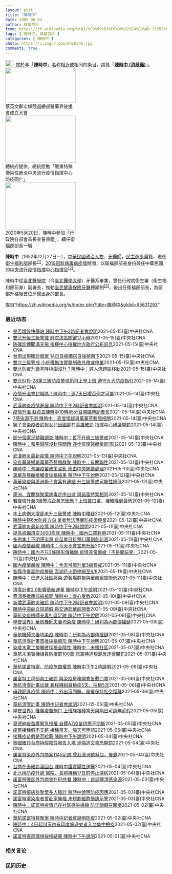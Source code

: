 ```yaml
---
layout: post
title: "陳時中"
date: 1989-06-04
author: 维基百科
from: https://zh.wikipedia.org/wiki/%E9%99%B3%E6%99%82%E4%B8%AD_(1952%E5%B9%B4)
tags: [ 陳時中, 维基百科 ]
categories: [ 陳時中 ]
photo: https://i.imgur.com/Q4cEE4e.jpg
comments: true
---
```

<div class="mw-parser-output"><div id="noteTA-54dafe5e" class="noteTA"><div class="noteTA-group"><div data-noteta-group-source="module" data-noteta-group="Medicine"></div></div></div>
<div role="note" class="hatnote navigation-not-searchable"><a href="/wiki/Wikipedia:%E6%B6%88%E6%AD%A7%E4%B9%89" title="Wikipedia:消歧义"><img alt="Disambig gray.svg" src="//upload.wikimedia.org/wikipedia/commons/thumb/5/5f/Disambig_gray.svg/25px-Disambig_gray.svg.png" decoding="async" width="25" height="19" srcset="//upload.wikimedia.org/wikipedia/commons/thumb/5/5f/Disambig_gray.svg/38px-Disambig_gray.svg.png 1.5x, //upload.wikimedia.org/wikipedia/commons/thumb/5/5f/Disambig_gray.svg/50px-Disambig_gray.svg.png 2x" data-file-width="220" data-file-height="168"></a>&nbsp;&nbsp;關於与「<b>陳時中</b>」名称相近或相同的条目，請見「<b><a href="/wiki/%E9%99%B3%E6%99%82%E4%B8%AD_(%E6%B6%88%E6%AD%A7%E7%BE%A9)" class="mw-disambig" title="陳時中 (消歧義)">陳時中 (消歧義)</a></b>」。</div>

<div class="thumb tright"><div class="thumbinner" style="width:222px;"><a href="/wiki/File:%E9%84%AD%E5%AE%8F%E8%BC%9D%E8%88%87%E9%86%AB%E6%94%BF%E4%BA%BA%E5%A3%AB%E5%90%88%E7%85%A7.jpg" class="image"><img alt="" src="//upload.wikimedia.org/wikipedia/commons/thumb/e/e0/%E9%84%AD%E5%AE%8F%E8%BC%9D%E8%88%87%E9%86%AB%E6%94%BF%E4%BA%BA%E5%A3%AB%E5%90%88%E7%85%A7.jpg/220px-%E9%84%AD%E5%AE%8F%E8%BC%9D%E8%88%87%E9%86%AB%E6%94%BF%E4%BA%BA%E5%A3%AB%E5%90%88%E7%85%A7.jpg" decoding="async" width="220" height="110" class="thumbimage" srcset="//upload.wikimedia.org/wikipedia/commons/thumb/e/e0/%E9%84%AD%E5%AE%8F%E8%BC%9D%E8%88%87%E9%86%AB%E6%94%BF%E4%BA%BA%E5%A3%AB%E5%90%88%E7%85%A7.jpg/330px-%E9%84%AD%E5%AE%8F%E8%BC%9D%E8%88%87%E9%86%AB%E6%94%BF%E4%BA%BA%E5%A3%AB%E5%90%88%E7%85%A7.jpg 1.5x, //upload.wikimedia.org/wikipedia/commons/thumb/e/e0/%E9%84%AD%E5%AE%8F%E8%BC%9D%E8%88%87%E9%86%AB%E6%94%BF%E4%BA%BA%E5%A3%AB%E5%90%88%E7%85%A7.jpg/440px-%E9%84%AD%E5%AE%8F%E8%BC%9D%E8%88%87%E9%86%AB%E6%94%BF%E4%BA%BA%E5%A3%AB%E5%90%88%E7%85%A7.jpg 2x" data-file-width="4160" data-file-height="2080"></a>  <div class="thumbcaption"><div class="magnify"><a href="/wiki/File:%E9%84%AD%E5%AE%8F%E8%BC%9D%E8%88%87%E9%86%AB%E6%94%BF%E4%BA%BA%E5%A3%AB%E5%90%88%E7%85%A7.jpg" class="internal" title="放大"></a></div>蔡英文鄭宏輝競選總部醫藥界後援會成立大會</div></div></div>
<div class="thumb tright"><div class="thumbinner" style="width:222px;"><a href="/wiki/File:02.07_%E7%B8%BD%E7%B5%B1%E6%85%B0%E5%8B%89%E3%80%8C%E5%9A%B4%E9%87%8D%E7%89%B9%E6%AE%8A%E5%82%B3%E6%9F%93%E6%80%A7%E8%82%BA%E7%82%8E%E4%B8%AD%E5%A4%AE%E6%B5%81%E8%A1%8C%E7%96%AB%E6%83%85%E6%8C%87%E6%8F%AE%E4%B8%AD%E5%BF%83%E9%98%B2%E7%96%AB%E5%90%8C%E4%BB%81%E3%80%8D_(49500116692).jpg" class="image"><img alt="" src="//upload.wikimedia.org/wikipedia/commons/thumb/9/95/02.07_%E7%B8%BD%E7%B5%B1%E6%85%B0%E5%8B%89%E3%80%8C%E5%9A%B4%E9%87%8D%E7%89%B9%E6%AE%8A%E5%82%B3%E6%9F%93%E6%80%A7%E8%82%BA%E7%82%8E%E4%B8%AD%E5%A4%AE%E6%B5%81%E8%A1%8C%E7%96%AB%E6%83%85%E6%8C%87%E6%8F%AE%E4%B8%AD%E5%BF%83%E9%98%B2%E7%96%AB%E5%90%8C%E4%BB%81%E3%80%8D_%2849500116692%29.jpg/220px-02.07_%E7%B8%BD%E7%B5%B1%E6%85%B0%E5%8B%89%E3%80%8C%E5%9A%B4%E9%87%8D%E7%89%B9%E6%AE%8A%E5%82%B3%E6%9F%93%E6%80%A7%E8%82%BA%E7%82%8E%E4%B8%AD%E5%A4%AE%E6%B5%81%E8%A1%8C%E7%96%AB%E6%83%85%E6%8C%87%E6%8F%AE%E4%B8%AD%E5%BF%83%E9%98%B2%E7%96%AB%E5%90%8C%E4%BB%81%E3%80%8D_%2849500116692%29.jpg" decoding="async" width="220" height="147" class="thumbimage" srcset="//upload.wikimedia.org/wikipedia/commons/thumb/9/95/02.07_%E7%B8%BD%E7%B5%B1%E6%85%B0%E5%8B%89%E3%80%8C%E5%9A%B4%E9%87%8D%E7%89%B9%E6%AE%8A%E5%82%B3%E6%9F%93%E6%80%A7%E8%82%BA%E7%82%8E%E4%B8%AD%E5%A4%AE%E6%B5%81%E8%A1%8C%E7%96%AB%E6%83%85%E6%8C%87%E6%8F%AE%E4%B8%AD%E5%BF%83%E9%98%B2%E7%96%AB%E5%90%8C%E4%BB%81%E3%80%8D_%2849500116692%29.jpg/330px-02.07_%E7%B8%BD%E7%B5%B1%E6%85%B0%E5%8B%89%E3%80%8C%E5%9A%B4%E9%87%8D%E7%89%B9%E6%AE%8A%E5%82%B3%E6%9F%93%E6%80%A7%E8%82%BA%E7%82%8E%E4%B8%AD%E5%A4%AE%E6%B5%81%E8%A1%8C%E7%96%AB%E6%83%85%E6%8C%87%E6%8F%AE%E4%B8%AD%E5%BF%83%E9%98%B2%E7%96%AB%E5%90%8C%E4%BB%81%E3%80%8D_%2849500116692%29.jpg 1.5x, //upload.wikimedia.org/wikipedia/commons/thumb/9/95/02.07_%E7%B8%BD%E7%B5%B1%E6%85%B0%E5%8B%89%E3%80%8C%E5%9A%B4%E9%87%8D%E7%89%B9%E6%AE%8A%E5%82%B3%E6%9F%93%E6%80%A7%E8%82%BA%E7%82%8E%E4%B8%AD%E5%A4%AE%E6%B5%81%E8%A1%8C%E7%96%AB%E6%83%85%E6%8C%87%E6%8F%AE%E4%B8%AD%E5%BF%83%E9%98%B2%E7%96%AB%E5%90%8C%E4%BB%81%E3%80%8D_%2849500116692%29.jpg/440px-02.07_%E7%B8%BD%E7%B5%B1%E6%85%B0%E5%8B%89%E3%80%8C%E5%9A%B4%E9%87%8D%E7%89%B9%E6%AE%8A%E5%82%B3%E6%9F%93%E6%80%A7%E8%82%BA%E7%82%8E%E4%B8%AD%E5%A4%AE%E6%B5%81%E8%A1%8C%E7%96%AB%E6%83%85%E6%8C%87%E6%8F%AE%E4%B8%AD%E5%BF%83%E9%98%B2%E7%96%AB%E5%90%8C%E4%BB%81%E3%80%8D_%2849500116692%29.jpg 2x" data-file-width="2048" data-file-height="1365"></a>  <div class="thumbcaption"><div class="magnify"><a href="/wiki/File:02.07_%E7%B8%BD%E7%B5%B1%E6%85%B0%E5%8B%89%E3%80%8C%E5%9A%B4%E9%87%8D%E7%89%B9%E6%AE%8A%E5%82%B3%E6%9F%93%E6%80%A7%E8%82%BA%E7%82%8E%E4%B8%AD%E5%A4%AE%E6%B5%81%E8%A1%8C%E7%96%AB%E6%83%85%E6%8C%87%E6%8F%AE%E4%B8%AD%E5%BF%83%E9%98%B2%E7%96%AB%E5%90%8C%E4%BB%81%E3%80%8D_(49500116692).jpg" class="internal" title="放大"></a></div>總統府提供，總統慰勉「嚴重特殊傳染性肺炎中央流行疫情指揮中心防疫同仁」</div></div></div>
<div class="thumb tright"><div class="thumbinner" style="width:222px;"><a href="/wiki/File:05.20_%E7%B8%BD%E7%B5%B1%E4%B8%BB%E6%8C%81%E3%80%8C%E8%A1%8C%E6%94%BF%E9%99%A2%E5%89%AF%E9%99%A2%E9%95%B7%E6%9A%A8%E5%90%84%E9%83%A8%E6%9C%83%E9%A6%96%E9%95%B7%E5%AE%A3%E8%AA%93%E5%85%B8%E7%A6%AE%E3%80%8D-%E9%99%B3%E6%99%82%E4%B8%AD.jpg" class="image"><img alt="" src="//upload.wikimedia.org/wikipedia/commons/thumb/a/aa/05.20_%E7%B8%BD%E7%B5%B1%E4%B8%BB%E6%8C%81%E3%80%8C%E8%A1%8C%E6%94%BF%E9%99%A2%E5%89%AF%E9%99%A2%E9%95%B7%E6%9A%A8%E5%90%84%E9%83%A8%E6%9C%83%E9%A6%96%E9%95%B7%E5%AE%A3%E8%AA%93%E5%85%B8%E7%A6%AE%E3%80%8D-%E9%99%B3%E6%99%82%E4%B8%AD.jpg/220px-05.20_%E7%B8%BD%E7%B5%B1%E4%B8%BB%E6%8C%81%E3%80%8C%E8%A1%8C%E6%94%BF%E9%99%A2%E5%89%AF%E9%99%A2%E9%95%B7%E6%9A%A8%E5%90%84%E9%83%A8%E6%9C%83%E9%A6%96%E9%95%B7%E5%AE%A3%E8%AA%93%E5%85%B8%E7%A6%AE%E3%80%8D-%E9%99%B3%E6%99%82%E4%B8%AD.jpg" decoding="async" width="220" height="147" class="thumbimage" srcset="//upload.wikimedia.org/wikipedia/commons/thumb/a/aa/05.20_%E7%B8%BD%E7%B5%B1%E4%B8%BB%E6%8C%81%E3%80%8C%E8%A1%8C%E6%94%BF%E9%99%A2%E5%89%AF%E9%99%A2%E9%95%B7%E6%9A%A8%E5%90%84%E9%83%A8%E6%9C%83%E9%A6%96%E9%95%B7%E5%AE%A3%E8%AA%93%E5%85%B8%E7%A6%AE%E3%80%8D-%E9%99%B3%E6%99%82%E4%B8%AD.jpg/330px-05.20_%E7%B8%BD%E7%B5%B1%E4%B8%BB%E6%8C%81%E3%80%8C%E8%A1%8C%E6%94%BF%E9%99%A2%E5%89%AF%E9%99%A2%E9%95%B7%E6%9A%A8%E5%90%84%E9%83%A8%E6%9C%83%E9%A6%96%E9%95%B7%E5%AE%A3%E8%AA%93%E5%85%B8%E7%A6%AE%E3%80%8D-%E9%99%B3%E6%99%82%E4%B8%AD.jpg 1.5x, //upload.wikimedia.org/wikipedia/commons/thumb/a/aa/05.20_%E7%B8%BD%E7%B5%B1%E4%B8%BB%E6%8C%81%E3%80%8C%E8%A1%8C%E6%94%BF%E9%99%A2%E5%89%AF%E9%99%A2%E9%95%B7%E6%9A%A8%E5%90%84%E9%83%A8%E6%9C%83%E9%A6%96%E9%95%B7%E5%AE%A3%E8%AA%93%E5%85%B8%E7%A6%AE%E3%80%8D-%E9%99%B3%E6%99%82%E4%B8%AD.jpg/440px-05.20_%E7%B8%BD%E7%B5%B1%E4%B8%BB%E6%8C%81%E3%80%8C%E8%A1%8C%E6%94%BF%E9%99%A2%E5%89%AF%E9%99%A2%E9%95%B7%E6%9A%A8%E5%90%84%E9%83%A8%E6%9C%83%E9%A6%96%E9%95%B7%E5%AE%A3%E8%AA%93%E5%85%B8%E7%A6%AE%E3%80%8D-%E9%99%B3%E6%99%82%E4%B8%AD.jpg 2x" data-file-width="2508" data-file-height="1672"></a>  <div class="thumbcaption"><div class="magnify"><a href="/wiki/File:05.20_%E7%B8%BD%E7%B5%B1%E4%B8%BB%E6%8C%81%E3%80%8C%E8%A1%8C%E6%94%BF%E9%99%A2%E5%89%AF%E9%99%A2%E9%95%B7%E6%9A%A8%E5%90%84%E9%83%A8%E6%9C%83%E9%A6%96%E9%95%B7%E5%AE%A3%E8%AA%93%E5%85%B8%E7%A6%AE%E3%80%8D-%E9%99%B3%E6%99%82%E4%B8%AD.jpg" class="internal" title="放大"></a></div>2020年5月20日，陳時中參加「行政院各部會首長宣誓典禮」，續任衛福部部長一職</div></div></div>
<p><b>陳時中</b>（1952年12月27日<span class="useeditintro" title="Template:BLP editintro">－</span>），<a href="/wiki/%E4%B8%AD%E8%8F%AF%E6%B0%91%E5%9C%8B" title="中華民國">中華民國</a><a href="/wiki/%E6%94%BF%E6%B2%BB%E4%BA%BA%E7%89%A9" title="政治人物">政治人物</a>、<a href="/wiki/%E7%89%99%E9%86%AB%E5%B8%AB" class="mw-redirect" title="牙醫師">牙醫師</a>，<a href="/wiki/%E6%B0%91%E4%B8%BB%E9%80%B2%E6%AD%A5%E9%BB%A8" title="民主進步黨">民主進步黨</a>籍，現任<a href="/wiki/%E4%B8%AD%E8%8F%AF%E6%B0%91%E5%9C%8B%E8%A1%9B%E7%94%9F%E7%A6%8F%E5%88%A9%E9%83%A8" title="中華民國衛生福利部">衛生福利部</a>部長<sup id="cite_ref-1" class="reference"><a href="#cite_note-1">[1]</a></sup>，<a href="/wiki/2019%E5%86%A0%E7%8B%80%E7%97%85%E6%AF%92%E7%97%85%E8%87%BA%E7%81%A3%E7%96%AB%E6%83%85" title="2019冠狀病毒病臺灣疫情">2019冠狀病毒病疫情</a>期間，以衛福部部長身份兼任中華民國的<a href="/wiki/%E5%9C%8B%E5%AE%B6%E8%A1%9B%E7%94%9F%E6%8C%87%E6%8F%AE%E4%B8%AD%E5%BF%83%E4%B8%AD%E5%A4%AE%E6%B5%81%E8%A1%8C%E7%96%AB%E6%83%85%E6%8C%87%E6%8F%AE%E4%B8%AD%E5%BF%83" title="國家衛生指揮中心中央流行疫情指揮中心">中央流行疫情指揮中心</a><a href="/wiki/%E6%8C%87%E6%8F%AE%E5%AE%98" title="指揮官">指揮官</a><sup id="cite_ref-2" class="reference"><a href="#cite_note-2">[2]</a></sup>。
</p><p>陳時中從<a href="/wiki/%E8%87%BA%E5%8C%97%E9%86%AB%E5%AD%B8%E9%99%A2" class="mw-redirect" title="臺北醫學院">臺北醫學院</a>（今<a href="/wiki/%E8%87%BA%E5%8C%97%E9%86%AB%E5%AD%B8%E5%A4%A7%E5%AD%B8" title="臺北醫學大學">臺北醫學大學</a>）牙醫系畢業，曾任行政院衛生署（衛生福利部前身）副署長，推動<a href="/wiki/%E5%85%A8%E6%B0%91%E5%81%A5%E5%BA%B7%E4%BF%9D%E9%9A%AA" title="全民健康保險">全民健康保險</a><a href="/wiki/%E7%89%99%E9%86%AB" title="牙醫">牙醫</a>總額制<sup id="cite_ref-3" class="reference"><a href="#cite_note-3">[3]</a></sup>，後出任衛福部部長，為該部升格後首位牙醫出身的部長。
</p>
</div><noscript><img src="//zh.wikipedia.org/wiki/Special:CentralAutoLogin/start?type=1x1" alt="" title="" width="1" height="1" style="border: none; position: absolute;"></noscript>
<div class="printfooter">取自“<a dir="ltr" href="https://zh.wikipedia.org/w/index.php?title=陳時中&amp;oldid=65631293">https://zh.wikipedia.org/w/index.php?title=陳時中&amp;oldid=65631293</a>”</div><div id="recent-news"><h3>最近动态</h3><ul><li><a href="https://nodebe4.github.io/waimei/2021-05-15/%E6%98%AF%E5%90%A6%E5%A2%9E%E8%A8%AD%E5%BF%AB%E7%AF%A9%E7%AB%99-%E9%99%B3%E6%99%82%E4%B8%AD%E4%B8%8B%E5%8D%882%E6%99%82%E8%A8%98%E8%80%85%E6%9C%83%E8%AA%AA%E6%98%8E" title="是否增設快篩站 陳時中下午2時記者會說明—— 雙北升級第三級警戒，台北市快篩站16日湧現人潮，是否增設快篩站，指揮官陳時中下午2時將在記者會說明疫情相關事宜。（中央社檔案照片） （中央社記者陳婕...">是否增設快篩站 陳時中下午2時記者會說明</a><time>2021-05-15</time><a class="tag">(臺)中央社CNA</a></li>
<li><a href="https://nodebe4.github.io/waimei/2021-05-15/%E9%9B%99%E5%8C%97%E5%8D%87%E7%B4%9A%E4%B8%89%E7%B4%9A%E8%AD%A6%E6%88%92-%E5%BA%9C%E9%99%A2%E6%B1%BA%E7%AD%96%E9%97%9C%E9%8D%B517%E5%B0%8F%E6%99%82" title="雙北升級三級警戒 府院決策關鍵17小時—— 行政院15日舉行記者會，行政院長蘇貞昌（中）、發言人羅秉成（左2）、內政部長徐國勇（左）、衛福部長陳時中（右2）、經濟部長王美花（右）出席，會中宣布因...">雙北升級三級警戒 府院決策關鍵17小時</a><time>2021-05-15</time><a class="tag">(臺)中央社CNA</a></li>
<li><a href="https://nodebe4.github.io/waimei/2021-05-15/%E9%98%B2%E7%A2%BA%E8%A8%BA%E5%82%B3%E8%81%9E%E6%BB%BF%E5%A4%A9%E9%A3%9B-%E6%8C%87%E6%8F%AE%E4%B8%AD%E5%BF%83%E6%8E%88%E6%AC%8A%E5%9C%B0%E6%96%B9%E6%94%BF%E5%BA%9C%E5%85%AC%E5%B8%83%E8%A8%8A%E6%81%AF" title="防確診傳聞滿天飛 指揮中心授權地方政府公布訊息—— 行政院長蘇貞昌（前中）15日前往視察「嚴重特殊傳染性肺炎中央流行疫情指揮中心」，在中心指揮官陳時中（前左2）等人陪同下進入中心內，並發表談話。...">防確診傳聞滿天飛 指揮中心授權地方政府公布訊息</a><time>2021-05-15</time><a class="tag">(臺)中央社CNA</a></li>
<li><a href="https://nodebe4.github.io/waimei/2021-05-15/%E5%8F%B0%E5%8D%97%E5%87%BA%E7%8F%BE%E7%A2%BA%E8%A8%BA%E5%80%8B%E6%A1%88-14%E6%97%A5%E8%87%AA%E6%9D%BF%E6%A9%8B%E6%90%AD%E8%87%AA%E5%BC%B7%E8%99%9F%E5%8D%97%E4%B8%8B" title="台南出現確診個案 14日自板橋搭自強號南下—— 有媒體報導指出，台南出現一例武漢肺炎確診病例。指揮中心指揮官陳時中今天下午在疫情記者會證實，該個案檢驗結果剛剛出爐，確定確診，將列入明天公布的個案...">台南出現確診個案 14日自板橋搭自強號南下</a><time>2021-05-15</time><a class="tag">(臺)中央社CNA</a></li>
<li><a href="https://nodebe4.github.io/waimei/2021-05-15/%E9%9B%99%E5%8C%97%E4%B8%89%E7%B4%9A%E8%AD%A6%E6%88%92-%E5%B0%8F%E5%90%83%E6%94%A4%E7%84%A1%E6%B3%95%E5%AF%A6%E8%81%AF%E5%88%B6%E6%94%B9%E5%A4%96%E5%B8%B6%E6%88%96%E5%81%9C%E6%A5%AD" title="雙北三級警戒 小吃攤無法實聯制改外帶或停業—— 雙北即日起至5月28日升級第三級警戒，指揮中心指揮官陳時中15日表示，餐廳、小吃店都須落實實聯制，內用要有社交距離或隔板，做不到就改外帶或停業。（...">雙北三級警戒 小吃攤無法實聯制改外帶或停業</a><time>2021-05-15</time><a class="tag">(臺)中央社CNA</a></li>
<li><a href="https://nodebe4.github.io/waimei/2021-05-15/%E9%9B%99%E5%8C%97%E9%98%B2%E7%96%AB%E5%8D%87%E7%B4%9A%E5%9F%BA%E9%9A%86%E6%A1%83%E5%9C%92%E6%B2%92%E5%8D%87-%E9%99%B3%E6%99%82%E4%B8%AD-%E9%81%BF%E4%BA%BA%E6%B5%81%E8%B7%A8%E5%8D%80%E7%A7%BB%E5%8B%95" title="雙北防疫升級基隆桃園沒升？陳時中：避人流跨區移動—— 武漢肺炎疫情升溫，國立故宮博物院宣布，配合台北市政府防疫升級，北部院區15日起全面閉館。中央社記者王飛華攝　110年5月15日 （中央社記者...">雙北防疫升級基隆桃園沒升？陳時中：避人流跨區移動</a><time>2021-05-15</time><a class="tag">(臺)中央社CNA</a></li>
<li><a href="https://nodebe4.github.io/waimei/2021-05-14/%E9%9B%99%E5%8C%975-15-28%E7%AC%AC%E4%B8%89%E7%B4%9A%E9%98%B2%E7%96%AB%E8%AD%A6%E6%88%92%E4%BB%8D%E5%8F%AF%E4%B8%8A%E5%AD%B8%E4%B8%8A%E7%8F%AD-%E9%81%B5%E5%AE%88%E4%B9%9D%E5%A4%A7%E9%98%B2%E7%96%AB%E6%8C%87%E5%BC%95" title="雙北5/15-28第三級防疫警戒仍可上學上班 遵守九大防疫指引—— 中央流行疫情指揮中心指揮官陳時中15日在會中宣布，疫情升溫，台北市、新北市即日起至28日進入第三級警戒。圖為捷運站內民眾戴口罩...">雙北5/15-28第三級防疫警戒仍可上學上班 遵守九大防疫指引</a><time>2021-05-14</time><a class="tag">(臺)中央社CNA</a></li>
<li><a href="https://nodebe4.github.io/waimei/2021-05-14/%E7%96%AB%E6%83%85%E5%8D%87%E6%BA%AB%E6%9C%83%E5%B0%81%E5%9F%8E%E5%97%8E-%E9%99%B3%E6%99%82%E4%B8%AD-%E9%80%A37%E5%A4%A9%E6%97%A5%E5%A2%9E%E7%99%BE%E4%BE%8B%E6%89%8D%E5%8F%AF%E8%83%BD" title="疫情升溫會封城嗎？陳時中：連7天日增百例才可能—— 對於外界關注台灣是否可能封城。疫情指揮官陳時中15日說，所謂「封城」其實是第四級警戒人流管制的一環，目前標準是每天平均新增100例以上、連續7...">疫情升溫會封城嗎？陳時中：連7天日增百例才可能</a><time>2021-05-14</time><a class="tag">(臺)中央社CNA</a></li>
<li><a href="https://nodebe4.github.io/waimei/2021-05-14/%E6%AD%A6%E6%BC%A2%E8%82%BA%E7%82%8E%E7%96%AB%E6%83%85%E9%80%B2%E5%B1%95-%E9%99%B3%E6%99%82%E4%B8%AD%E4%B8%8B%E5%8D%882%E6%99%82%E8%A8%98%E8%80%85%E6%9C%83%E8%AA%AA%E6%98%8E" title="武漢肺炎疫情進展 陳時中下午2時記者會說明—— 中央流行疫情指揮中心指揮官陳時中下午2時將召開記者會，說明疫情及防疫相關事宜。（中央社檔案照片） （中央社記者張茗喧台北15日電）國內武漢肺炎疫情...">武漢肺炎疫情進展 陳時中下午2時記者會說明</a><time>2021-05-14</time><a class="tag">(臺)中央社CNA</a></li>
<li><a href="https://nodebe4.github.io/waimei/2021-05-14/%E7%96%AB%E6%83%85%E5%8D%87%E6%BA%AB-%E8%98%87%E8%B2%9E%E6%98%8C%E9%99%B3%E6%99%82%E4%B8%AD10%E6%99%8245%E5%88%86%E5%8F%AC%E9%96%8B%E8%87%A8%E6%99%82%E8%A8%98%E8%80%85%E6%9C%83" title="疫情升溫 蘇貞昌陳時中10時45分召開臨時記者會—— 疫情持續升溫，行政院長蘇貞昌（前左）將於今天上午10時45分與中央流行疫情指揮中心指揮官陳時中（前右）召開臨時記者會。（中央社檔案照片） （...">疫情升溫 蘇貞昌陳時中10時45分召開臨時記者會</a><time>2021-05-14</time><a class="tag">(臺)中央社CNA</a></li>
<li><a href="https://nodebe4.github.io/waimei/2021-05-14/7%E6%84%9F%E6%9F%93%E6%BA%90%E4%B8%8D%E6%98%8E-%E9%99%B3%E6%99%82%E4%B8%AD-%E9%AB%98%E5%BA%A6%E6%87%B7%E7%96%91%E8%88%87%E8%90%AC%E8%8F%AF%E8%8C%B6%E8%97%9D%E9%A4%A8%E7%9B%B8%E9%97%9C" title="7感染源不明 陳時中：高度懷疑與萬華茶藝館相關—— 中央流行疫情指揮中心14日宣布新增29例武漢肺炎本土病例，其中7例感染源不明。（中央社製圖） （中央社記者江慧珺、張茗喧14日電）中央流行疫情...">7感染源不明 陳時中：高度懷疑與萬華茶藝館相關</a><time>2021-05-14</time><a class="tag">(臺)中央社CNA</a></li>
<li><a href="https://nodebe4.github.io/waimei/2021-05-14/%E7%8D%85%E5%AD%90%E6%9C%83%E6%9F%93%E7%96%AB%E8%80%85%E8%AC%8A%E5%A0%B1%E5%A5%B3%E5%85%92%E5%87%BA%E5%9C%8B%E5%8D%BB%E5%9C%A8%E9%AB%98%E9%9B%84%E7%A2%BA%E8%A8%BA-%E6%8C%87%E6%8F%AE%E4%B8%AD%E5%BF%83%E7%A0%94%E8%AD%B0%E9%96%8B%E7%BD%B0" title="獅子會染疫者謊報女兒出國卻在高雄確診 指揮中心研議開罰—— 疫情指揮中心指揮官陳時中說，個案（案1289）為案1229女兒，案1229接受疫調時稱女兒在國外，但其實女兒住在高雄。指揮中心將研議開...">獅子會染疫者謊報女兒出國卻在高雄確診 指揮中心研議開罰</a><time>2021-05-14</time><a class="tag">(臺)中央社CNA</a></li>
<li><a href="https://nodebe4.github.io/waimei/2021-05-14/%E9%83%A8%E5%88%86%E5%80%8B%E6%A1%88%E8%B6%B3%E8%B7%A1%E9%9B%A3%E8%AA%BF%E6%9F%A5-%E9%99%B3%E6%99%82%E4%B8%AD-%E6%9A%AB%E4%B8%8D%E5%8D%87%E7%B4%9A%E4%B8%89%E7%B4%9A%E8%AD%A6%E6%88%92" title="部分個案足跡難調查 陳時中：暫不升級三級警戒—— 國內14日新增29例武漢肺炎本土病例，其中7例感染源不明。疫情指揮中心指揮官陳時中表示，由於足跡仍有疑慮待調查，暫不升級第三級警戒。圖為14日國...">部分個案足跡難調查 陳時中：暫不升級三級警戒</a><time>2021-05-14</time><a class="tag">(臺)中央社CNA</a></li>
<li><a href="https://nodebe4.github.io/waimei/2021-05-13/%E9%99%B3%E6%99%82%E4%B8%AD-%E5%92%8C%E5%B9%B3%E9%86%AB%E9%99%A2%E6%B2%92%E5%B0%81%E9%99%A2%E5%95%8F%E9%A1%8C-%E9%80%90%E6%AD%A5%E6%81%A2%E5%BE%A9%E9%86%AB%E7%99%82%E9%87%8F%E8%83%BD-%E5%BD%B1" title="陳時中：和平醫院沒封院問題 逐步恢復醫療量能[影]—— 衛生福利部長陳時中14日說，有武漢肺炎確診個案的台北市立聯合醫院和平院區沒有封院問題。圖為聯醫和平院區13日全面性清潔消毒。中央社記者鄭清...">陳時中：和平醫院沒封院問題 逐步恢復醫療量能[影]</a><time>2021-05-13</time><a class="tag">(臺)中央社CNA</a></li>
<li><a href="https://nodebe4.github.io/waimei/2021-05-13/%E6%AD%A6%E6%BC%A2%E8%82%BA%E7%82%8E%E6%9C%80%E6%96%B0%E7%96%AB%E6%83%85-%E9%99%B3%E6%99%82%E4%B8%AD%E4%B8%8B%E5%8D%88%E8%AA%AA%E6%98%8E" title="武漢肺炎最新疫情 陳時中下午說明—— （中央社記者江慧珺14日電）台北市萬華區茶藝館群聚疫情擴大，昨晚和平醫院新增2人確診，目前緊急消毒，但未封院。疫情最新狀況與圍堵策略，中央流行疫情指揮中心指...">武漢肺炎最新疫情  陳時中下午說明</a><time>2021-05-13</time><a class="tag">(臺)中央社CNA</a></li>
<li><a href="https://nodebe4.github.io/waimei/2021-05-13/%E6%9F%93%E7%96%AB%E5%9F%BA%E9%9A%86%E5%A9%A6%E5%B1%AC%E8%90%AC%E8%8F%AF%E8%8C%B6%E8%97%9D%E9%A4%A8%E7%BE%A4%E8%81%9A-%E9%99%B3%E6%99%82%E4%B8%AD-%E6%9C%89%E9%97%9C%E8%81%AF%E6%80%A7" title="染疫基隆婦屬萬華茶藝館群聚 陳時中：有關聯性—— （中央社記者陳婕翎、江慧珺、張茗喧台北13日電）萬華茶藝館相關群聚案共7人確診，遍布5家茶藝館，外傳昨天確診基隆婦人案1217曾赴萬華，恐是茶藝...">染疫基隆婦屬萬華茶藝館群聚 陳時中：有關聯性</a><time>2021-05-13</time><a class="tag">(臺)中央社CNA</a></li>
<li><a href="https://nodebe4.github.io/waimei/2021-05-13/%E9%99%B3%E6%99%82%E4%B8%AD-%E5%8B%BF%E8%AE%93%E7%96%AB%E8%8B%97%E6%94%BF%E7%AD%96%E6%B7%B7%E4%BA%82-%E6%87%89%E7%94%B1%E4%B8%AD%E5%A4%AE%E7%B5%B1%E7%B1%8C%E8%99%95%E7%90%86" title="陳時中：勿讓疫苗政策混亂 應由中央統籌處理—— 疫情升溫，各地掀起疫苗搶打潮，地方政府能否自行採購疫苗掀議論。指揮官陳時中13日表示，疫苗應由中央統籌處理。中央社記者王飛華攝 110年5月13日...">陳時中：勿讓疫苗政策混亂 應由中央統籌處理</a><time>2021-05-13</time><a class="tag">(臺)中央社CNA</a></li>
<li><a href="https://nodebe4.github.io/waimei/2021-05-12/%E8%90%AC%E8%8F%AF%E8%8C%B6%E8%97%9D%E9%A4%A8%E6%8E%A5%E8%A7%B8%E8%80%85%E6%8E%A1%E6%AA%A2%E7%B5%90%E6%9E%9C-%E9%99%B3%E6%99%82%E4%B8%AD%E4%B8%8B%E5%8D%88%E8%AA%AA%E6%98%8E" title="萬華茶藝館接觸者採檢結果 陳時中下午說明—— 台北市12日下午舉行防疫記者會，副市長黃珊珊表示，接到指揮中心通報萬華「鴻達茶藝館」（圖）等2處茶室員工確診後，已啟動全區消毒。中央社記者張皓安攝　...">萬華茶藝館接觸者採檢結果 陳時中下午說明</a><time>2021-05-12</time><a class="tag">(臺)中央社CNA</a></li>
<li><a href="https://nodebe4.github.io/waimei/2021-05-12/%E8%90%AC%E8%8F%AF%E6%9F%93%E7%96%AB%E8%88%87%E8%98%86%E6%B4%B2%E7%8D%85%E5%AD%90%E6%9C%83%E6%A1%88%E6%9C%89%E9%80%A3%E7%B5%90-%E5%8D%87%E4%B8%89%E7%B4%9A%E8%AD%A6%E6%88%92%E5%8F%AF%E8%83%BD%E6%80%A7%E9%99%8D%E4%BD%8E" title="萬華染疫與蘆洲獅子會案有連結 升三級警戒可能性降低—— 指揮中心12日公布國內新增16例本土武漢肺炎確診。（中央社製圖） （中央社記者張茗喧台北13日電）中央流行疫情指揮中心指揮官陳時中今天證實...">萬華染疫與蘆洲獅子會案有連結 升三級警戒可能性降低</a><time>2021-05-12</time><a class="tag">(臺)中央社CNA</a></li>
<li><a href="https://nodebe4.github.io/waimei/2021-05-12/%E8%98%86%E6%B4%B2-%E5%AE%9C%E8%98%AD%E7%BE%A4%E8%81%9A%E6%A1%88%E7%97%85%E6%AF%92%E5%AE%9A%E5%BA%8F%E5%87%BA%E7%88%90-%E8%88%87%E8%AB%BE%E5%AF%8C%E7%89%B9%E6%A1%88%E7%9B%B8%E5%90%8C" title="蘆洲、宜蘭群聚案病毒定序出爐 與諾富特案相同—— 指揮中心12日公布國內新增16例本土武漢肺炎確診。（中央社製圖） （中央社記者張茗喧台北13日電）指揮中心指揮官陳時中今天指出，蘆洲、宜蘭群聚案...">蘆洲、宜蘭群聚案病毒定序出爐 與諾富特案相同</a><time>2021-05-12</time><a class="tag">(臺)中央社CNA</a></li>
<li><a href="https://nodebe4.github.io/waimei/2021-05-12/%E8%8B%A5%E7%96%AB%E6%83%85%E5%8D%87%E8%87%B33%E7%B4%9A%E8%AD%A6%E6%88%92%E4%BC%81%E6%A5%AD%E6%80%8E%E5%9B%A0%E6%87%89-%E4%B8%8A%E7%8F%AD%E6%88%B4%E5%8F%A3%E7%BD%A9-%E6%8E%A5%E8%A7%B8%E9%99%8D%E5%88%B0%E6%9C%80%E4%BD%8E" title="若疫情升至3級警戒企業怎因應？上班戴口罩、接觸降到最低—— （中央社記者張茗喧、陳婕翎、江慧珺台北12日電）國內本土病例大增，隨時可能進入第三級警戒，公司行號及早因應，指揮中心指揮官陳時中說，屆...">若疫情升至3級警戒企業怎因應？上班戴口罩、接觸降到最低</a><time>2021-05-12</time><a class="tag">(臺)中央社CNA</a></li>
<li><a href="https://nodebe4.github.io/waimei/2021-05-12/%E6%9C%AC%E5%9C%9F%E7%97%85%E4%BE%8B%E5%A4%A7%E5%A2%9E%E5%8D%BB%E6%9C%AA%E5%8D%87%E4%B8%89%E7%B4%9A%E8%AD%A6%E6%88%92-%E9%99%B3%E6%99%82%E4%B8%AD%E9%87%8B%E7%96%91" title="本土病例大增卻未升三級警戒 陳時中釋疑—— 指揮中心11日發布COVID-19疫情警戒標準及因應事項。（指揮中心提供） （中央社記者張茗喧、陳婕翎、江慧珺台北12日電）國內再增16例本土病例，是...">本土病例大增卻未升三級警戒 陳時中釋疑</a><time>2021-05-12</time><a class="tag">(臺)中央社CNA</a></li>
<li><a href="https://nodebe4.github.io/waimei/2021-05-12/%E9%99%B3%E6%99%82%E4%B8%AD%E7%A5%AD6%E5%A4%A7%E9%98%B2%E7%96%AB%E6%96%B9%E5%90%91-%E6%A5%AD%E8%80%85%E7%84%A1%E6%B3%95%E8%90%BD%E5%AF%A6%E9%98%B2%E7%96%AB%E9%A0%88%E5%81%9C%E6%A5%AD" title="陳時中祭6大防疫方向 業者無法落實防疫須停業—— （中央社記者張茗喧、陳婕翎、江慧珺台北12日電）國內本土疫情擴大，指揮中心指揮官陳時中今天下午公布6大防疫方向，除了加強採檢通報、匡列接觸者，全...">陳時中祭6大防疫方向 業者無法落實防疫須停業</a><time>2021-05-12</time><a class="tag">(臺)中央社CNA</a></li>
<li><a href="https://nodebe4.github.io/waimei/2021-05-11/%E6%AD%A6%E6%BC%A2%E8%82%BA%E7%82%8E%E6%9C%80%E6%96%B0%E7%96%AB%E6%83%85-%E9%99%B3%E6%99%82%E4%B8%AD%E4%B8%8B%E5%8D%882%E6%99%82%E8%AA%AA%E6%98%8E" title="武漢肺炎最新疫情 陳時中下午2時說明—— 台灣11日新增感染源不明武漢肺炎本土個案，疫情警戒至第2級。12日疫情警戒再升，指揮官陳時中將於下午2時記者會說明。（中央社檔案照片） （中央社記者江慧...">武漢肺炎最新疫情 陳時中下午2時說明</a><time>2021-05-11</time><a class="tag">(臺)中央社CNA</a></li>
<li><a href="https://nodebe4.github.io/waimei/2021-05-11/%E6%8F%90%E9%AB%98%E6%88%92%E5%82%99%E6%B8%85%E7%A9%BA3000%E7%97%85%E5%BA%8A-%E9%99%B3%E6%99%82%E4%B8%AD-%E5%9C%8B%E5%85%A7%E5%8F%A3%E7%BD%A9%E5%A4%A0%E7%94%A8" title="提高戒備清空3000病床 陳時中：國內口罩夠用—— 衛福部長陳時中（左）、疾管署長周志浩（右）12日赴立法院衛環委員會報告備詢，陳時中表示疫情嚴峻，大家口罩要戴好。中央社記者鄭清元攝 110年5...">提高戒備清空3000病床 陳時中：國內口罩夠用</a><time>2021-05-11</time><a class="tag">(臺)中央社CNA</a></li>
<li><a href="https://nodebe4.github.io/waimei/2021-05-11/%E5%A4%9A%E4%BE%8B%E6%9C%AC%E5%9C%9F%E4%B8%8D%E6%98%8E%E6%84%9F%E6%9F%93%E6%BA%90-%E7%96%AB%E8%8B%97%E5%96%AE%E6%97%A5%E6%8E%A5%E7%A8%AE1.1%E8%90%AC%E5%8A%91%E5%89%B5%E6%96%B0%E9%AB%98" title="多例本土不明感染源 疫苗單日接種1.1萬劑創新高—— 中央流行疫情指揮中心指揮官陳時中12日說，11日疫苗接種約1.1萬劑。自3月22日開打來單日最高施打數。（中央社檔案照片） （中央社記者陳婕...">多例本土不明感染源 疫苗單日接種1.1萬劑創新高</a><time>2021-05-11</time><a class="tag">(臺)中央社CNA</a></li>
<li><a href="https://nodebe4.github.io/waimei/2021-05-11/%E5%9C%8B%E5%85%A7%E7%96%AB%E6%83%85%E5%9A%B4%E5%B3%BB-%E9%99%B3%E6%99%82%E4%B8%AD-%E4%BB%8A%E5%A4%A9%E4%B8%8D%E6%9C%83%E5%AE%A3%E5%B8%83%E5%8D%87%E7%B4%9A" title="國內疫情嚴峻 陳時中：今天不會宣布升級—— 衛福部長陳時中（中）12日赴立法院社會福利及衛生環境委員會進行專案報告並備詢，他受訪表示，疫情已經非常嚴峻，全民應提高警覺。中央社記者鄭清元攝 110...">國內疫情嚴峻 陳時中：今天不會宣布升級</a><time>2021-05-11</time><a class="tag">(臺)中央社CNA</a></li>
<li><a href="https://nodebe4.github.io/waimei/2021-05-11/%E9%99%B3%E6%99%82%E4%B8%AD-%E5%9C%8B%E5%85%A7%E4%B8%8D%E5%8F%AA2%E6%A2%9D%E9%9A%B1%E5%BD%A2%E5%82%B3%E6%92%AD%E9%8D%8A-%E7%96%AB%E6%83%85%E9%9D%9E%E5%B8%B8%E5%9A%B4%E5%B3%BB-%E4%B8%8D%E6%98%AF%E9%96%8B%E7%8E%A9%E7%AC%91" title="陳時中：國內不只2條隱形傳播鍊 疫情非常嚴峻「不是開玩笑」—— 新北與宜蘭11日分別出現不明感染源武漢肺炎個案，指揮中心指揮官陳時中12日表示，國內現在不只有2條隱形傳播鏈，疫情已非常嚴峻，「這...">陳時中：國內不只2條隱形傳播鍊 疫情非常嚴峻「不是開玩笑」</a><time>2021-05-11</time><a class="tag">(臺)中央社CNA</a></li>
<li><a href="https://nodebe4.github.io/waimei/2021-05-11/%E5%9C%8B%E5%85%A7%E7%96%AB%E6%83%85%E5%9A%B4%E5%B3%BB-%E9%99%B3%E6%99%82%E4%B8%AD-%E4%BB%8A%E5%A4%A9%E5%8F%AF%E8%83%BD%E5%8D%87%E8%87%B33%E7%B4%9A%E8%AD%A6%E6%88%92" title="國內疫情嚴峻 陳時中：今天可能升至3級警戒—— 國內11日進入社區感染階段，指揮中心指揮官陳時中表示，國內疫情非常嚴峻，12日可能進入第3級警戒，停止室內5人以上聚會。（中央社檔案照片） （中央...">國內疫情嚴峻 陳時中：今天可能升至3級警戒</a><time>2021-05-11</time><a class="tag">(臺)中央社CNA</a></li>
<li><a href="https://nodebe4.github.io/waimei/2021-05-11/%E5%90%84%E7%B8%A3%E5%B8%82%E6%8F%90%E9%AB%98%E9%98%B2%E7%96%AB%E5%B1%A4%E7%B4%9A-%E6%BE%8E%E6%B9%96%E8%8A%B1%E7%81%AB%E7%AF%80%E5%81%9C%E8%BE%A6%E8%87%B36-8" title="各縣市提高防疫層級 澎湖花火節停辦至6/8—— （中央社台北11日綜合報導）中央流行疫情指揮中心指揮官陳時中今天宣布國內已進入社區感染階段，各縣市提高防疫層級，近期大型集會活動紛紛取消，澎湖國際...">各縣市提高防疫層級  澎湖花火節停辦至6/8</a><time>2021-05-11</time><a class="tag">(臺)中央社CNA</a></li>
<li><a href="https://nodebe4.github.io/waimei/2021-05-11/%E9%99%B3%E6%99%82%E4%B8%AD-%E5%B7%B2%E9%80%B2%E5%85%A5%E7%A4%BE%E5%8D%80%E6%84%9F%E6%9F%93-%E9%81%8A%E8%97%9D%E5%A0%B4%E7%BE%A4%E8%81%9A%E8%88%87%E8%8F%AF%E8%88%AA%E6%A1%88%E9%97%9C%E8%81%AF%E4%BD%8E" title="陳時中：已進入社區感染 遊藝場群聚與華航案關聯低—— 中央流行疫情指揮中心指揮官陳時中11日說，國內已進入社區感染階段。（中央社檔案照片） （中央社記者陳婕翎、江慧珺台北11日電）中央流行疫情指...">陳時中：已進入社區感染 遊藝場群聚與華航案關聯低</a><time>2021-05-11</time><a class="tag">(臺)中央社CNA</a></li>
<li><a href="https://nodebe4.github.io/waimei/2021-05-10/%E6%B8%85%E9%9B%B6%E8%A8%88%E7%95%AB2.0%E5%BD%B1%E9%9F%BF%E8%8F%AF%E8%88%AA%E9%81%8B%E9%87%8F-%E9%99%B3%E6%99%82%E4%B8%AD%E4%B8%8B%E5%8D%88%E8%AA%AA%E6%98%8E" title="清零計畫2.0影響華航運量 陳時中下午說明—— 華航諾富特群聚疫情擴大，華航將陸續停飛14天。指揮官陳時中11日下午2時舉行記者會說明相關事宜。（中央社檔案照片） （中央社記者江慧珺台北11日電...">清零計畫2.0影響華航運量 陳時中下午說明</a><time>2021-05-10</time><a class="tag">(臺)中央社CNA</a></li>
<li><a href="https://nodebe4.github.io/waimei/2021-05-10/%E8%B2%BB%E9%B4%BB%E6%B3%B0%E6%89%B9%E6%87%89%E8%A9%B2%E8%A2%AB%E6%A7%8D%E6%96%83-%E9%99%B3%E6%99%82%E4%B8%AD-%E8%99%9B%E5%BF%83%E5%8F%97%E6%95%99" title="費鴻泰批應該被槍斃 陳時中：虛心受教—— 諾富特飯店染疫事件延燒，國民黨立法院黨團總召費鴻泰（右2）、書記長鄭麗文（左2）及國民黨籍桃園區域立委萬美玲（左）、呂玉玲（右）10日在立法院舉行記者會...">費鴻泰批應該被槍斃 陳時中：虛心受教</a><time>2021-05-10</time><a class="tag">(臺)中央社CNA</a></li>
<li><a href="https://nodebe4.github.io/waimei/2021-05-09/%E6%96%B0%E5%A2%9E%E6%AD%A6%E6%BC%A2%E8%82%BA%E7%82%8E%E7%A2%BA%E8%A8%BA-%E9%99%B3%E6%99%82%E4%B8%AD%E4%B8%8B%E5%8D%882%E6%99%82%E8%A8%98%E8%80%85%E6%9C%83%E8%AA%AA%E6%98%8E" title="新增武漢肺炎確診 陳時中下午2時記者會說明—— 中央流行疫情指揮中心10日說，指揮官陳時中下午2時舉行記者會，說明疫情及防疫因應作為等事宜。（中央社檔案照片） （中央社記者陳婕翎台北10日電）中...">新增武漢肺炎確診 陳時中下午2時記者會說明</a><time>2021-05-09</time><a class="tag">(臺)中央社CNA</a></li>
<li><a href="https://nodebe4.github.io/waimei/2021-05-09/%E9%99%B3%E6%99%82%E4%B8%AD%E7%AA%81%E5%90%91%E7%AB%8B%E9%99%A2%E8%AB%8B%E5%81%87-%E8%88%87%E4%BA%A4%E9%80%9A%E9%83%A8%E8%8F%AF%E8%88%AA%E9%96%8B%E6%9C%83" title="陳時中突向立院請假 與交通部華航開會—— 原訂列席備詢的衛生福利部長陳時中10日上午突然向立法院社環委員會請假，召集交通部、華航等單位開會。（中央社檔案照片） （中央社記者江慧珺台北10日電）原...">陳時中突向立院請假 與交通部華航開會</a><time>2021-05-09</time><a class="tag">(臺)中央社CNA</a></li>
<li><a href="https://nodebe4.github.io/waimei/2021-05-08/%E8%8F%AF%E8%88%AA%E6%9F%93%E7%96%AB%E6%A9%9F%E5%B8%AB%E5%A4%AB%E5%A6%BB%E7%A4%BE%E5%8D%80%E8%B6%B3%E8%B7%A1-%E9%99%B3%E6%99%82%E4%B8%AD%E4%B8%8B%E5%8D%88%E8%AA%AA%E6%98%8E" title="華航染疫機師夫妻社區足跡 陳時中下午說明—— 華航諾富特案8日新增1名機師及其妻子染疫，初步疫調掌握染疫妻子5日曾赴內湖富邦銀行，指揮中心指揮官陳時中9日下午將說明2人較詳細足跡等相關防疫作為。...">華航染疫機師夫妻社區足跡  陳時中下午說明</a><time>2021-05-08</time><a class="tag">(臺)中央社CNA</a></li>
<li><a href="https://nodebe4.github.io/waimei/2021-05-08/%E6%97%A9%E5%AE%89%E4%B8%96%E7%95%8C-%E8%8F%AF%E8%88%AA%E6%A9%9F%E5%B8%AB%E5%A4%AB%E5%A6%BB%E5%9D%87%E6%9F%93%E7%96%AB-%E9%99%B3%E6%99%82%E4%B8%AD-%E7%A0%94%E5%88%A4%E7%82%BA%E5%85%A7%E9%83%A8%E5%82%B3%E6%92%AD%E9%8F%88" title="早安世界》華航機師夫妻均染疫 陳時中：研判為內部傳播鏈—— 中央流行疫情指揮中心8日說，華航諾富特案新增2人確診（案1183、案1184），1例本土、1例感染源待釐清，全案累計31人確診。（中央...">早安世界》華航機師夫妻均染疫 陳時中：研判為內部傳播鏈</a><time>2021-05-08</time><a class="tag">(臺)中央社CNA</a></li>
<li><a href="https://nodebe4.github.io/waimei/2021-05-08/%E8%8F%AF%E8%88%AA%E6%A9%9F%E5%B8%AB%E5%A4%AB%E5%A6%BB%E5%9D%87%E6%9F%93%E7%96%AB-%E9%99%B3%E6%99%82%E4%B8%AD-%E7%A0%94%E5%88%A4%E7%82%BA%E5%85%A7%E9%83%A8%E5%82%B3%E6%92%AD%E9%8F%88" title="華航機師夫妻均染疫 陳時中：研判為內部傳播鏈—— 中央流行疫情指揮中心8日說，華航諾富特案新增2人確診（案1183、案1184），1例本土、1例感染源待釐清，全案累計31人確診。（中央社製圖） ...">華航機師夫妻均染疫  陳時中：研判為內部傳播鏈</a><time>2021-05-08</time><a class="tag">(臺)中央社CNA</a></li>
<li><a href="https://nodebe4.github.io/waimei/2021-05-07/%E8%8F%AF%E8%88%AA%E6%B8%85%E9%9B%B6%E8%A8%88%E7%95%AB%E9%A6%96%E6%89%B9%E6%8E%A1%E6%AA%A2%E6%83%85%E5%BD%A2-%E9%99%B3%E6%99%82%E4%B8%AD%E4%B8%8B%E5%8D%88%E8%AA%AA%E6%98%8E" title="華航清零計畫首批採檢情形 陳時中下午說明—— 中央流行疫情指揮中心祭出「清零計畫」加強採檢，8日有54名機組員將進行首批唾液採檢。（中央社檔案照片） （中央社記者張茗喧台北8日電）因應華航、諾富...">華航清零計畫首批採檢情形 陳時中下午說明</a><time>2021-05-07</time><a class="tag">(臺)中央社CNA</a></li>
<li><a href="https://nodebe4.github.io/waimei/2021-05-07/%E6%9F%93%E7%96%AB%E6%B0%B4%E9%9B%BB%E5%B7%A5%E6%8E%A5%E8%A7%B8%E8%80%85%E6%8E%A1%E6%AA%A2%E5%85%A8%E9%99%B0%E6%80%A7-%E9%99%B3%E6%99%82%E4%B8%AD-%E6%9C%AA%E6%93%B4%E7%A4%BE%E5%8D%80" title="染疫水電工接觸者採檢全陰性 陳時中：未擴社區—— （中央社記者張茗喧、江慧珺台北7日電）諾富特飯店一名染疫水電外包商（案1145）曾在新北市多處趴趴走，引發民眾擔憂。指揮中心指揮官陳時中今天說，...">染疫水電工接觸者採檢全陰性 陳時中：未擴社區</a><time>2021-05-07</time><a class="tag">(臺)中央社CNA</a></li>
<li><a href="https://nodebe4.github.io/waimei/2021-05-07/%E8%8F%AF%E8%88%AA%E6%9C%AA%E8%90%BD%E5%AF%A6%E6%A9%9F%E7%B5%84%E5%93%A1%E9%98%B2%E7%96%AB%E7%BD%B0100%E8%90%AC-%E8%AB%BE%E5%AF%8C%E7%89%B9%E9%81%95%E8%A6%8F%E6%B7%B7%E5%B1%85%E9%80%90%E6%A1%88%E9%96%8B%E7%BD%B0" title="華航未落實機組員防疫罰100萬 諾富特違規混居逐案開罰—— 指揮中心指揮官陳時中7日宣布，諾富特飯店違反2案，包括非防疫旅館卻收居家檢疫者且混住一般旅客，將逐案開罰；華航未落實機組員防疫罰100...">華航未落實機組員防疫罰100萬 諾富特違規混居逐案開罰</a><time>2021-05-07</time><a class="tag">(臺)中央社CNA</a></li>
<li><a href="https://nodebe4.github.io/waimei/2021-05-06/%E8%8F%AF%E8%88%AA%E8%AB%BE%E5%AF%8C%E7%89%B9%E6%A1%88-%E9%98%B2%E7%96%AB%E6%97%85%E9%A4%A8%E6%AC%8A%E8%B2%AC-%E9%99%B3%E6%99%82%E4%B8%AD%E4%B8%8B%E5%8D%882%E6%99%82%E8%AA%AA%E6%98%8E" title="華航諾富特案、防疫旅館權責 陳時中下午2時說明—— 指揮中心指揮官陳時中7日下午2時召開記者會，說明疫情及後續防疫作為。（中央社檔案照片） （中央社記者張茗喧台北7日電）因應華航諾富特案，中央流...">華航諾富特案、防疫旅館權責  陳時中下午2時說明</a><time>2021-05-06</time><a class="tag">(臺)中央社CNA</a></li>
<li><a href="https://nodebe4.github.io/waimei/2021-05-06/%E8%AB%BE%E5%AF%8C%E7%89%B9%E5%B7%A5%E7%A8%8B%E9%83%A8%E5%93%A1%E5%B7%A5%E7%A2%BA%E8%A8%BA-%E8%88%87%E6%9F%93%E7%96%AB%E6%88%BF%E5%8B%99%E9%96%8B%E6%9C%83%E7%9A%86%E6%88%B4%E5%8F%A3%E7%BD%A9" title="諾富特工程部員工確診 與染疫房務開會皆戴口罩—— 中央流行疫情指揮中心指揮官陳時中6日宣布，新增1例本土，是已匡列的諾富特飯店員工。（中央社製圖） （中央社記者陳婕翎、江慧珺、張茗喧台北6日電）...">諾富特工程部員工確診 與染疫房務開會皆戴口罩</a><time>2021-05-06</time><a class="tag">(臺)中央社CNA</a></li>
<li><a href="https://nodebe4.github.io/waimei/2021-05-06/%E8%8F%AF%E8%88%AA%E6%B8%85%E9%9B%B6%E8%A8%88%E7%95%AB%E5%87%BA%E7%88%90-%E9%95%B7%E7%A8%8B%E6%A9%9F%E7%B5%84%E5%93%A1%E6%AA%A2%E7%96%AB5%E5%A4%A9-%E6%8E%A1%E6%AA%A25%E6%AC%A1" title="華航清零計畫出爐 長程機組員檢疫5天、採檢5次—— 指揮中心指揮官陳時中6日宣布即起實施清零計畫，華航長程航班機組員居家檢疫從3天延為5天，並進行9天加強健康管理。（中央社檔案照片） （中央社記...">華航清零計畫出爐 長程機組員檢疫5天、採檢5次</a><time>2021-05-06</time><a class="tag">(臺)中央社CNA</a></li>
<li><a href="https://nodebe4.github.io/waimei/2021-05-06/%E6%AF%8D%E8%A6%AA%E7%AF%80%E9%80%A2%E7%96%AB%E6%83%85-%E9%99%B3%E6%99%82%E4%B8%AD-%E5%A4%96%E5%87%BA%E6%B2%92%E5%95%8F%E9%A1%8C-%E8%81%9A%E9%A4%90%E4%BF%9D%E6%8C%81%E7%A4%BE%E4%BA%A4%E8%B7%9D%E9%9B%A2" title="母親節逢疫情 陳時中：外出沒問題、聚餐保持社交距離—— 衛生福利部長陳時中6日表示，母親節假期外出絕對沒問題，但呼籲維持社交距離，盡量戴口罩。（中央社檔案照片） （中央社記者郭建伸台北6日電）疫...">母親節逢疫情 陳時中：外出沒問題、聚餐保持社交距離</a><time>2021-05-06</time><a class="tag">(臺)中央社CNA</a></li>
<li><a href="https://nodebe4.github.io/waimei/2021-05-05/%E8%8F%AF%E8%88%AA%E6%B8%85%E9%9B%B6%E8%A8%88%E7%95%AB-%E9%99%B3%E6%99%82%E4%B8%AD%E8%A8%98%E8%80%85%E6%9C%83%E8%AA%AA%E6%98%8E" title="華航清零計畫 陳時中記者會說明—— 疫情指揮中心5日晚間與華航開會討論，共同擬定機組員清零計畫，指揮官陳時中6日下午將說明相關事宜。（中央社檔案照片） （中央社記者陳婕翎台北6日電）華航諾富特案...">華航清零計畫 陳時中記者會說明</a><time>2021-05-05</time><a class="tag">(臺)中央社CNA</a></li>
<li><a href="https://nodebe4.github.io/waimei/2021-05-05/%E6%97%A9%E5%AE%89%E4%B8%96%E7%95%8C-%E6%8E%A8%E5%BB%A3%E7%96%AB%E8%8B%97%E6%96%BD%E6%89%93-%E4%B8%8A%E7%8F%AD%E6%97%8F%E6%8E%A5%E7%A8%AE%E7%95%B6%E5%A4%A9%E8%88%87%E9%9A%94%E6%97%A5%E5%8F%AF%E8%AB%8B%E7%84%A1%E8%96%AA%E5%81%87" title="早安世界》推廣疫苗施打 上班族接種當天與隔日可請無薪假—— 指揮中心指揮官陳時中5日表示，勞工或公務人員接種疫苗當天到第二天的午夜可請不支薪的疫苗假。圖為3月12日美國醫護人員準備施打莫德納疫苗...">早安世界》推廣疫苗施打 上班族接種當天與隔日可請無薪假</a><time>2021-05-05</time><a class="tag">(臺)中央社CNA</a></li>
<li><a href="https://nodebe4.github.io/waimei/2021-05-05/%E8%8E%AB%E5%BE%B7%E7%B4%8D%E7%96%AB%E8%8B%97%E7%8D%B2%E7%B7%8A%E6%80%A5%E6%8E%88%E6%AC%8A-%E8%87%AA%E8%B2%BBAZ%E7%96%AB%E8%8B%97%E4%BE%9B%E6%87%89%E4%B8%8D%E9%96%93%E6%96%B7" title="莫德納疫苗獲緊急授權 自費AZ疫苗供應不間斷—— 指揮中心指揮官陳時中5日表示，預計5月到貨的莫德納疫苗已通過緊急使用授權。圖為3月12日美國醫護人員準備施打莫德納疫苗。（中央社檔案照片） （中...">莫德納疫苗獲緊急授權  自費AZ疫苗供應不間斷</a><time>2021-05-05</time><a class="tag">(臺)中央社CNA</a></li>
<li><a href="https://nodebe4.github.io/waimei/2021-05-05/%E7%96%AB%E8%8B%97%E6%8E%A5%E7%A8%AE%E5%81%87%E4%B8%8D%E6%94%AF%E8%96%AA-%E6%8E%A5%E7%A8%AE%E7%95%B6%E5%A4%A9-%E9%9A%94%E5%A4%A9%E5%8F%AF%E7%94%B3%E8%AB%8B" title="疫苗接種假不支薪 接種當天、隔天可申請—— 指揮中心指揮官陳時中宣布，5日起實施不支薪的疫苗接種假，勞工或公務人員接種疫苗當天到隔天的24時均可申請。（指揮中心提供） （中央社記者張茗喧、陳婕翎...">疫苗接種假不支薪 接種當天、隔天可申請</a><time>2021-05-05</time><a class="tag">(臺)中央社CNA</a></li>
<li><a href="https://nodebe4.github.io/waimei/2021-05-04/%E6%8E%A5%E7%A8%AE%E7%96%AB%E8%8B%97%E5%81%87%E6%98%AF%E5%90%A6%E7%B5%A6%E8%96%AA-%E9%99%B3%E6%99%82%E4%B8%AD%E4%B8%8B%E5%8D%88%E8%AA%AA%E6%98%8E" title="接種疫苗假是否給薪 陳時中下午說明—— 中央流行疫情指揮中心指揮官陳時中5日下午將舉行記者會，說明疫情相關事宜。（中央社檔案照片） （中央社記者陳婕翎台北5日電）部分民眾接種牛津AZ疫苗會出現身...">接種疫苗假是否給薪 陳時中下午說明</a><time>2021-05-04</time><a class="tag">(臺)中央社CNA</a></li>
<li><a href="https://nodebe4.github.io/waimei/2021-05-04/%E6%B3%B0%E5%9C%8B%E7%A2%BA%E8%A8%BA%E5%8F%B0%E5%95%86%E6%8C%81%E5%81%87%E9%99%B0%E6%80%A7%E5%A0%B1%E5%91%8A%E5%85%A5%E5%A2%83-%E6%B6%89%E5%81%BD%E9%80%A0%E6%96%87%E6%9B%B8%E6%81%90%E9%96%8B%E7%BD%B0" title="泰國確診台商持假陰性報告入境 涉偽造文書恐開罰—— 泰國台商在泰國確診武漢肺炎後搭機溜回台灣，指揮中心指揮官陳時中4日表示，經調查個案持偽造陰性證明入境，已涉嫌偽造文書、隱匿疫情，將研議開罰。圖...">泰國確診台商持假陰性報告入境 涉偽造文書恐開罰</a><time>2021-05-04</time><a class="tag">(臺)中央社CNA</a></li>
<li><a href="https://nodebe4.github.io/waimei/2021-05-04/%E8%AB%BE%E5%AF%8C%E7%89%B9%E6%9F%93%E7%96%AB%E5%A4%96%E5%8C%85%E5%95%86%E6%A1%881145%E8%B6%B3%E8%B7%A1-%E6%9B%BE%E8%B5%B4%E8%98%86%E6%B4%B2%E9%A3%B2%E6%96%99%E5%BA%97-%E9%A4%90%E5%BB%B3" title="諾富特染疫外包商案1145足跡 曾赴蘆洲飲料店、餐廳—— 諾富特飯店外包商水電工染疫，指揮中心指揮官陳時中4日表示，水電工曾於26日、29日到新北蘆洲皇爵飲料店等地。（指揮中心提供） （中央社記...">諾富特染疫外包商案1145足跡 曾赴蘆洲飲料店、餐廳</a><time>2021-05-04</time><a class="tag">(臺)中央社CNA</a></li>
<li><a href="https://nodebe4.github.io/waimei/2021-05-04/%E5%8F%B0%E5%95%86%E5%9C%A8%E6%B3%B0%E7%A2%BA%E8%A8%BA%E6%BA%9C%E5%9B%9E%E5%8F%B0-%E9%99%B3%E6%99%82%E4%B8%AD%E8%AD%89%E5%AF%A6%E9%99%BD%E6%80%A7%E9%80%81%E9%86%AB" title="台商在泰確診溜回台 陳時中證實陽性送醫—— 泰國一名台商在泰國確診武漢肺炎後，搭乘長榮航空偷溜回台，指揮中心指揮官陳時中4日證實，個案2日搭機返台，入境時因發燒遭攔截，4日確診送醫。圖為桃園機場...">台商在泰確診溜回台 陳時中證實陽性送醫</a><time>2021-05-04</time><a class="tag">(臺)中央社CNA</a></li>
<li><a href="https://nodebe4.github.io/waimei/2021-05-04/%E5%8C%97%E5%8C%97%E6%A1%83%E9%98%B2%E7%96%AB%E5%8D%87%E7%B4%9A-%E9%86%AB%E9%99%A2-%E9%95%B7%E7%85%A7%E6%A9%9F%E6%A7%8B17%E6%97%A5%E5%89%8D%E5%81%9C%E6%AD%A2%E6%8E%A2%E7%97%85" title="北北桃防疫升級 醫院、長照機構17日前停止探病—— 指揮中心指揮官陳時中4日宣布，北北桃醫院及長照機構即日起至17日停止探病。（中央社檔案照片） （中央社記者張茗喧、陳婕翎、江慧珺台北4日電）因...">北北桃防疫升級 醫院、長照機構17日前停止探病</a><time>2021-05-04</time><a class="tag">(臺)中央社CNA</a></li>
<li><a href="https://nodebe4.github.io/waimei/2021-05-03/%E8%AB%BE%E5%AF%8C%E7%89%B9%E7%A2%BA%E8%A8%BA%E5%A4%96%E5%8C%85%E5%95%86%E6%9B%BE%E5%9C%A8B1%E5%85%B1%E9%A4%90-%E9%99%B3%E6%99%82%E4%B8%AD-%E7%96%AB%E8%AA%BF%E9%87%90%E6%B8%85%E6%84%9F%E6%9F%93%E6%BA%90" title="諾富特確診外包商曾在B1共餐 陳時中：疫調釐清感染源—— 諾富特飯店群聚事件擴大，外包商水電工也染疫。中央流行疫情指揮中心指揮官陳時中（圖）4日上午受訪表示，外包商曾在B1樓層共餐，但相關感染可...">諾富特確診外包商曾在B1共餐 陳時中：疫調釐清感染源</a><time>2021-05-03</time><a class="tag">(臺)中央社CNA</a></li>
<li><a href="https://nodebe4.github.io/waimei/2021-05-03/%E8%AB%BE%E5%AF%8C%E7%89%B9%E9%A3%AF%E5%BA%97%E7%BE%A4%E8%81%9A%E6%A1%88%E5%A4%9A%E4%BA%BA%E7%A2%BA%E8%A8%BA-%E9%99%B3%E6%99%82%E4%B8%AD%E8%AA%AA%E6%98%8E%E9%98%B2%E7%96%AB%E5%9B%A0%E6%87%89" title="諾富特飯店群聚案多人確診 陳時中說明防疫因應—— 中央流行疫情指揮中心指揮官陳時中4日下午2時將舉行記者會，說明疫情及防疫因應作為等事宜。（中央社檔案照片） （中央社台北4日電）中央流行疫情指揮...">諾富特飯店群聚案多人確診 陳時中說明防疫因應</a><time>2021-05-03</time><a class="tag">(臺)中央社CNA</a></li>
<li><a href="https://nodebe4.github.io/waimei/2021-05-03/%E8%AB%BE%E5%AF%8C%E7%89%B9%E6%A1%88%E6%9F%93%E7%96%AB%E8%80%85%E6%9B%BE%E8%B5%B4%E5%AE%B6%E6%A8%82%E7%A6%8F-%E6%9C%AA%E8%A6%8F%E5%8A%83%E7%B4%B0%E8%83%9E%E7%B0%A1%E8%A8%8A%E7%A4%BA%E8%AD%A6" title="諾富特案染疫者曾赴家樂福 未規劃細胞簡訊示警—— 指揮中心3日更新2日確診的案1136公共活動史。（指揮中心提供） （中央社記者陳婕翎、江慧珺台北3日電）華航諾富特群聚案，指揮中心指揮官陳時中今...">諾富特案染疫者曾赴家樂福  未規劃細胞簡訊示警</a><time>2021-05-03</time><a class="tag">(臺)中央社CNA</a></li>
<li><a href="https://nodebe4.github.io/waimei/2021-05-02/%E9%99%B3%E6%99%82%E4%B8%AD-%E8%AB%BE%E5%AF%8C%E7%89%B9%E7%96%AB%E6%83%85%E5%B7%B2%E5%9C%A8%E7%A4%BE%E5%8D%80%E6%84%9F%E6%9F%93%E9%82%8A%E7%B7%A3-%E9%98%B2%E5%AE%88%E9%97%9C%E9%8D%B5%E5%9C%A8%E5%9C%8D%E5%A0%B5" title="陳時中：諾富特疫情已在社區感染邊緣 防守關鍵在圍堵—— 桃園醫院群聚2個半月後又出現華航諾富特案，中央流行疫情指揮中心指揮官陳時中（圖）3日上午接受電台專訪談國內武漢肺炎（2019冠狀病毒疾病，...">陳時中：諾富特疫情已在社區感染邊緣 防守關鍵在圍堵</a><time>2021-05-02</time><a class="tag">(臺)中央社CNA</a></li>
<li><a href="https://nodebe4.github.io/waimei/2021-05-02/%E8%8F%AF%E8%88%AA%E8%AB%BE%E5%AF%8C%E7%89%B9%E7%BE%A4%E8%81%9A%E6%A1%88-%E9%99%B3%E6%99%82%E4%B8%AD%E8%A8%98%E8%80%85%E6%9C%83%E8%AA%AA%E6%98%8E%E9%98%B2%E7%96%AB" title="華航諾富特群聚案 陳時中記者會說明防疫—— 諾富特桃園機場飯店發生COVID-19群聚感染，中央流行疫情指揮中心指揮官陳時中3日下午2時召開記者會說明疫情相關事宜。（中央社檔案照片） （中央社台...">華航諾富特群聚案 陳時中記者會說明防疫</a><time>2021-05-02</time><a class="tag">(臺)中央社CNA</a></li>
<li><a href="https://nodebe4.github.io/waimei/2021-05-02/%E9%99%B3%E6%99%82%E4%B8%AD-4%E6%97%A5%E8%B5%B714%E5%A4%A9%E5%85%A7%E6%9C%89%E5%8D%B0%E5%BA%A6%E6%97%85%E9%81%8A%E5%8F%B2%E8%80%85%E5%85%A5%E5%8F%B0%E9%9B%86%E4%B8%AD%E6%AA%A2%E7%96%AB" title="陳時中：4日起14天內有印度旅遊史者入台集中檢疫—— 指揮中心公布，4日起入境台灣的旅客若14天內有印度旅遊史，須送集中檢疫所完成14天檢疫。圖為桃園機場。（中央社檔案照片） （中央社記者陳婕翎...">陳時中：4日起14天內有印度旅遊史者入台集中檢疫</a><time>2021-05-02</time><a class="tag">(臺)中央社CNA</a></li>
<li><a href="https://nodebe4.github.io/waimei/2021-05-01/%E8%AB%BE%E5%AF%8C%E7%89%B9%E5%AE%A2%E6%88%BF%E7%92%B0%E5%A2%83%E6%8E%A1%E6%AA%A2%E7%B5%90%E6%9E%9C-%E9%99%B3%E6%99%82%E4%B8%AD%E4%B8%8B%E5%8D%88%E8%AA%AA%E6%98%8E" title="諾富特客房環境採檢結果 陳時中下午說明—— （中央社記者陳婕翎台北2日電）指揮中心昨天確認諾富特群聚與華航機師染疫事件相關，300間客房環境採檢有助釐清是否留下病毒，釀成飯店內傳播鏈，指揮官陳時...">諾富特客房環境採檢結果  陳時中下午說明</a><time>2021-05-01</time><a class="tag">(臺)中央社CNA</a></li>
</ul></div><div id="open-opinion"><h3>相关言论</h3><ul></ul></div><div id="mjls-record"><h3>民间历史</h3><ul></ul></div>